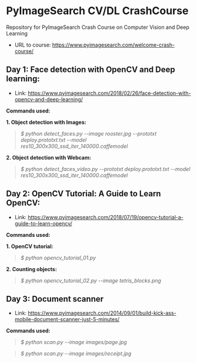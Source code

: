 # PyImageSearch CV/DL CrashCourse

Repository for PyImageSearch Crash Course on Computer Vision and Deep Learning

* URL to course: <https://www.pyimagesearch.com/welcome-crash-course/>

## Day 1: Face detection with OpenCV and Deep learning:

* Link: <https://www.pyimagesearch.com/2018/02/26/face-detection-with-opencv-and-deep-learning/>

**Commands used:**

**1. Object detection with Images:**

> *$ python detect_faces.py --image rooster.jpg --prototxt deploy.prototxt.txt --model res10_300x300_ssd_iter_140000.caffemodel*

**2. Object detection with Webcam:**

> *$ python detect_faces_video.py --prototxt deploy.prototxt.txt --model res10_300x300_ssd_iter_140000.caffemodel*

## Day 2: OpenCV Tutorial: A Guide to Learn OpenCV:

* Link: <https://www.pyimagesearch.com/2018/07/19/opencv-tutorial-a-guide-to-learn-opencv/>

**Commands used:**

**1. OpenCV tutorial:**

> *$ python opencv_tutorial_01.py*

**2. Counting objects:**

> *$ python opencv_tutorial_02.py --image tetris_blocks.png*

## Day 3: Document scanner

* Link: <https://www.pyimagesearch.com/2014/09/01/build-kick-ass-mobile-document-scanner-just-5-minutes/>

**Commands used:**

> *$ python scan.py --image images/page.jpg*

> *$ python scan.py --image images/receipt.jpg*